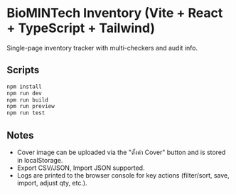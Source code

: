 # BioMINTech Inventory (Vite + React + TypeScript + Tailwind)

Single-page inventory tracker with multi-checkers and audit info.

## Scripts
```bash
npm install
npm run dev
npm run build
npm run preview
npm run test
```

## Notes
- Cover image can be uploaded via the "ตั้งค่า Cover" button and is stored in localStorage.
- Export CSV/JSON, Import JSON supported.
- Logs are printed to the browser console for key actions (filter/sort, save, import, adjust qty, etc.).
